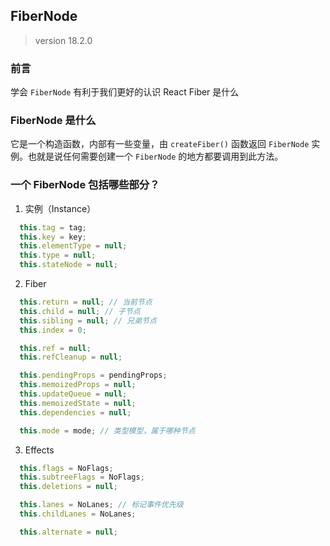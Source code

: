 ## FiberNode

> version 18.2.0

### 前言

学会 `FiberNode` 有利于我们更好的认识 React Fiber 是什么

### FiberNode 是什么

它是一个构造函数，内部有一些变量，由 `createFiber()` 函数返回 `FiberNode` 实例。也就是说任何需要创建一个 `FiberNode` 的地方都要调用到此方法。

### 一个 FiberNode 包括哪些部分？

1. 实例（Instance）

```ts
  this.tag = tag;
  this.key = key;
  this.elementType = null;
  this.type = null;
  this.stateNode = null;  
```

2. Fiber

```ts
  this.return = null; // 当前节点
  this.child = null; // 子节点
  this.sibling = null; // 兄弟节点
  this.index = 0;

  this.ref = null;
  this.refCleanup = null;

  this.pendingProps = pendingProps;
  this.memoizedProps = null;
  this.updateQueue = null;
  this.memoizedState = null;
  this.dependencies = null;

  this.mode = mode; // 类型模型，属于哪种节点
```

3. Effects

```ts
  this.flags = NoFlags;
  this.subtreeFlags = NoFlags;
  this.deletions = null;

  this.lanes = NoLanes; // 标记事件优先级
  this.childLanes = NoLanes;

  this.alternate = null;
```